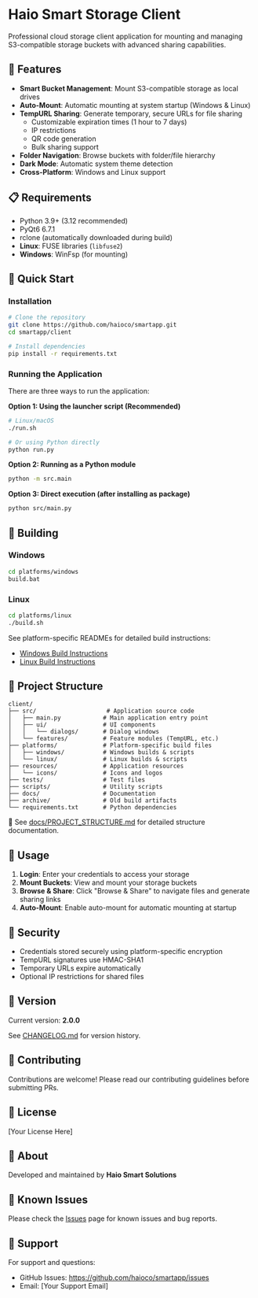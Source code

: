 # Haio Smart Storage Client

Professional cloud storage client application for mounting and managing S3-compatible storage buckets with advanced sharing capabilities.

## 🌟 Features

- **Smart Bucket Management**: Mount S3-compatible storage as local drives
- **Auto-Mount**: Automatic mounting at system startup (Windows & Linux)
- **TempURL Sharing**: Generate temporary, secure URLs for file sharing
  - Customizable expiration times (1 hour to 7 days)
  - IP restrictions
  - QR code generation
  - Bulk sharing support
- **Folder Navigation**: Browse buckets with folder/file hierarchy
- **Dark Mode**: Automatic system theme detection
- **Cross-Platform**: Windows and Linux support

## 📋 Requirements

- Python 3.9+ (3.12 recommended)
- PyQt6 6.7.1
- rclone (automatically downloaded during build)
- **Linux**: FUSE libraries (`libfuse2`)
- **Windows**: WinFsp (for mounting)

## 🚀 Quick Start

### Installation

```bash
# Clone the repository
git clone https://github.com/haioco/smartapp.git
cd smartapp/client

# Install dependencies
pip install -r requirements.txt
```

### Running the Application

There are three ways to run the application:

**Option 1: Using the launcher script (Recommended)**
```bash
# Linux/macOS
./run.sh

# Or using Python directly
python run.py
```

**Option 2: Running as a Python module**
```bash
python -m src.main
```

**Option 3: Direct execution (after installing as package)**
```bash
python src/main.py
```

## 🔧 Building

### Windows
```bash
cd platforms/windows
build.bat
```

### Linux
```bash
cd platforms/linux
./build.sh
```

See platform-specific READMEs for detailed build instructions:
- [Windows Build Instructions](platforms/windows/README.md)
- [Linux Build Instructions](platforms/linux/README.md)

## 📁 Project Structure

```
client/
├── src/                    # Application source code
│   ├── main.py            # Main application entry point
│   ├── ui/                # UI components
│   │   └── dialogs/       # Dialog windows
│   └── features/          # Feature modules (TempURL, etc.)
├── platforms/             # Platform-specific build files
│   ├── windows/           # Windows builds & scripts
│   └── linux/             # Linux builds & scripts
├── resources/             # Application resources
│   └── icons/             # Icons and logos
├── tests/                 # Test files
├── scripts/               # Utility scripts
├── docs/                  # Documentation
├── archive/               # Old build artifacts
└── requirements.txt       # Python dependencies
```

📖 See [docs/PROJECT_STRUCTURE.md](docs/PROJECT_STRUCTURE.md) for detailed structure documentation.

## 🎯 Usage

1. **Login**: Enter your credentials to access your storage
2. **Mount Buckets**: View and mount your storage buckets
3. **Browse & Share**: Click "Browse & Share" to navigate files and generate sharing links
4. **Auto-Mount**: Enable auto-mount for automatic mounting at startup

## 🔐 Security

- Credentials stored securely using platform-specific encryption
- TempURL signatures use HMAC-SHA1
- Temporary URLs expire automatically
- Optional IP restrictions for shared files

## 📝 Version

Current version: **2.0.0**

See [CHANGELOG.md](CHANGELOG.md) for version history.

## 🤝 Contributing

Contributions are welcome! Please read our contributing guidelines before submitting PRs.

## 📄 License

[Your License Here]

## 🏢 About

Developed and maintained by **Haio Smart Solutions**

## 🐛 Known Issues

Please check the [Issues](https://github.com/haioco/smartapp/issues) page for known issues and bug reports.

## 💬 Support

For support and questions:
- GitHub Issues: https://github.com/haioco/smartapp/issues
- Email: [Your Support Email]
